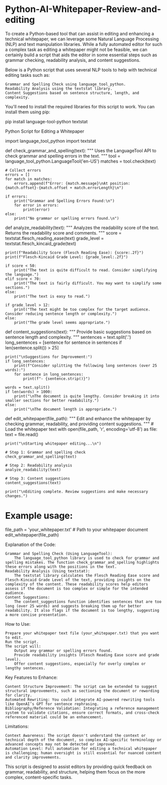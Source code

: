 # Python-AI-Whitepaper-Review-and-editing
To create a Python-based tool that can assist in editing and enhancing a technical whitepaper, we can leverage some Natural Language Processing (NLP) and text manipulation libraries. While a fully automated editor for such a complex task as editing a whitepaper might not be feasible, we can certainly build a script that aids the editor in some essential steps such as grammar checking, readability analysis, and content suggestions.

Below is a Python script that uses several NLP tools to help with technical editing tasks such as:

    Grammar and Spelling Check using language_tool_python.
    Readability Analysis using the textstat library.
    Content Suggestions based on sentence structure, length, and complexity.

You'll need to install the required libraries for this script to work. You can install them using pip:

pip install language-tool-python textstat

Python Script for Editing a Whitepaper

import language_tool_python
import textstat

def check_grammar_and_spelling(text):
    """
    Uses the LanguageTool API to check grammar and spelling errors in the text.
    """
    tool = language_tool_python.LanguageTool('en-US')
    matches = tool.check(text)
    
    # Collect errors
    errors = []
    for match in matches:
        errors.append(f"Error: {match.message}\nAt position: {match.offset}-{match.offset + match.errorLength}\n")
    
    if errors:
        print("Grammar and Spelling Errors Found:\n")
        for error in errors:
            print(error)
    else:
        print("No grammar or spelling errors found.\n")


def analyze_readability(text):
    """
    Analyzes the readability score of the text.
    Returns the readability score and comments.
    """
    score = textstat.flesch_reading_ease(text)
    grade_level = textstat.flesch_kincaid_grade(text)

    print(f"Readability Score (Flesch Reading Ease): {score:.2f}")
    print(f"Flesch-Kincaid Grade Level: {grade_level:.2f}")

    if score < 50:
        print("The text is quite difficult to read. Consider simplifying the language.")
    elif score < 70:
        print("The text is fairly difficult. You may want to simplify some sections.")
    else:
        print("The text is easy to read.")

    if grade_level > 12:
        print("The text might be too complex for the target audience. Consider reducing sentence length or complexity.")
    else:
        print("The grade level seems appropriate.")


def content_suggestions(text):
    """
    Provide basic suggestions based on sentence length and complexity.
    """
    sentences = text.split('.')
    long_sentences = [sentence for sentence in sentences if len(sentence.split()) > 25]
    
    print("\nSuggestions for Improvement:")
    if long_sentences:
        print(f"Consider splitting the following long sentences (over 25 words):")
        for sentence in long_sentences:
            print(f"- {sentence.strip()}")

    words = text.split()
    if len(words) > 1000:
        print("\nThe document is quite lengthy. Consider breaking it into smaller sections for better readability.")
    else:
        print("\nThe document length is appropriate.")


def edit_whitepaper(file_path):
    """
    Edit and enhance the whitepaper by checking grammar, readability, and providing content suggestions.
    """
    # Load the whitepaper text
    with open(file_path, 'r', encoding='utf-8') as file:
        text = file.read()

    print("\nStarting whitepaper editing...\n")

    # Step 1: Grammar and spelling check
    check_grammar_and_spelling(text)

    # Step 2: Readability analysis
    analyze_readability(text)

    # Step 3: Content suggestions
    content_suggestions(text)

    print("\nEditing complete. Review suggestions and make necessary changes.")

# Example usage: 
file_path = 'your_whitepaper.txt'  # Path to your whitepaper document
edit_whitepaper(file_path)

Explanation of the Code:

    Grammar and Spelling Check (Using LanguageTool):
        The language_tool_python library is used to check for grammar and spelling mistakes. The function check_grammar_and_spelling highlights these errors along with the positions in the text.
    Readability Analysis (Using textstat):
        The textstat library calculates the Flesch Reading Ease score and Flesch-Kincaid Grade Level of the text, providing insights on the complexity of the content. These readability scores help editors assess if the document is too complex or simple for the intended audience.
    Content Suggestions:
        The content_suggestions function identifies sentences that are too long (over 25 words) and suggests breaking them up for better readability. It also flags if the document is too lengthy, suggesting a more concise presentation.

How to Use:

    Prepare your whitepaper text file (your_whitepaper.txt) that you want to edit.
    Run the script.
    The script will:
        Output any grammar or spelling errors found.
        Provide readability insights (Flesch Reading Ease score and grade level).
        Offer content suggestions, especially for overly complex or lengthy sentences.

Key Features to Enhance:

    Content Structure Improvement: The script can be extended to suggest structural improvements, such as sectioning the document or rewording for clarity.
    Automated Rewriting: You could integrate AI-powered rewriting tools like OpenAI’s GPT for sentence rephrasing.
    Bibliography/Reference Validation: Integrating a reference management system to validate citations, ensure correct formats, and cross-check referenced material could be an enhancement.

Limitations:

    Context Awareness: The script doesn't understand the context or technical depth of the document, so complex AI-specific terminology or advanced concepts may not be detected or improved.
    Automation Level: Full automation for editing a technical whitepaper is challenging; human oversight is still essential for nuanced content and clarity improvements.

This script is designed to assist editors by providing quick feedback on grammar, readability, and structure, helping them focus on the more complex, content-specific tasks.
